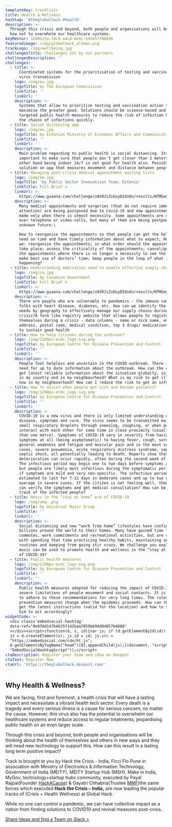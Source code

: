 ```yaml
---
templateKey: tracklists
title: Health & Wellness
hashtag: '#theglobalhack #health'
description: >-
  Through this crisis and beyond, both people and organisations will be thinking
  how not to overwhelm our healthcare systems.
keyMentor: 1b90b15a-7dc8-44c4-8e9c-e45457f06696
featuredimage: /img/globalhack_altman.png
trackLogo: /img/wellbeing.jpg
challengesTitle: Challenges set by our partners
challengesDescription: ''
challenges:
  - title: >-
      Coordinated systems for the prioritisation of testing and vaccinations and
      virus transmission
    logo: /img/eu.jpg
    logoTitle: by The European Commisision
    linkTitle: ''
    linkUrl: ''
    description: >-
      Systems that allow to prioritize testing and vaccination action to
      maximise the greater good. Solutions should be science-based and empower
      targeted public health measures to reduce the risk of infection help track
      the chains of infections quickly.
  - title: Social distancing app
    logo: /img/ee.jpg
    logoTitle: by Estonian Ministry of Economic Affairs and Communications
    linkTitle: ''
    linkUrl: ''
    description: >-
      Main problem regarding to public health is social distancing. Its
      important to make sure that people don´t get closer than 2 meters. On the
      other hand being indoor 24/7 is not good for health also. Possible
      solution an app that measures movement and distance between people.
  - title: Managing post-crisis medical appointment waiting lists
    logo: /img/ee.jpg
    logoTitle: 'by Public Sector Innovatsion Team, Estonia'
    linkTitle: Full Brief >
    linkUrl: >-
      https://www.guaana.com/challenge/zASRJiZsEoyDZds6n/results/HTMGegZ9yjxiHaJoi/JGBLHXKgcGMTvXcDZ/main
    description: >-
      Many medical appointments and surgeries (that do not require immediate
      attention) are being postponed due to Covid-19 and new appointments are
      made only when there is utmost necessity. Some appointments are conducted
      over telephone or video-calls, but many of them are being postponed to an
      unknown future.\

      How to reorganize the appointments so that people can get the help they
      need on time and have timely information about what to expect; How could
      we: reorganise the appointments; in what order should the appointments
      take place; assess the criticality of the appointments; cancel/postpone
      the appointments where there is no longer a necessity to see the doctor;
      make best use of doctors’ time; keep people in the loop of what is
      happening?
  - title: Understanding medication need to enable effective supply chain
    logo: /img/ca.jpg
    logoTitle: by Canadian Government
    linkTitle: Full Brief >
    linkUrl: >-
      https://www.guaana.com/challenge/zASRJiZsEoyDZds6n/results/HTMGegZ9yjxiHaJoi/ETzYdzhpWZHF5Ssty/main
    description: >-
      There are people who are vulnerable to pandemics - the immuno compromised
      folks with heart disease, diabetes, etc. How can we identify the medical
      needs by geography to effectively manage our supply chains during a
      crisis?A form like registry website that allows people to register
      themselves during a crisis - data columns - name or nick name, email
      address, postal code, medical condition, top 3 drugs/ medications needed
      to sustain good health
  - title: How to help Citizens during the outbreak?
    logo: /img/1200px-ecdc_logo.svg.png
    logoTitle: by European Centre for Disease Prevention and Control
    linkTitle: ''
    linkUrl: ''
    description: >-
      People feel helpless and uncertain in the COVID outbreak. There is a huge
      need for up to date information about the outbreak. How can the citizen
      get latest reliable information about the situation globally, in Europe,
      in my country and in my neighbourhood? What is my risk to get ill right
      now in my neighbourhood? How can I reduce the risk to get an infection?
  - title: How to assist when people get sick and become patients?
    logo: /img/1200px-ecdc_logo.svg.png
    logoTitle: by European Centre for Disease Prevention and Control
    linkTitle: ''
    linkUrl: ''
    description: >-
      COVID-19 is a new virus and there is only limited understanding of the
      disease, symptoms and cure. The virus seems to be transmitted mainly via
      small respiratory droplets through sneezing, coughing, or when people
      interact with each other for some time in close proximity (usually less
      than one metre). Symptoms of COVID-19 vary in severity from having no
      symptoms at all (being asymptomatic) to having fever, cough, sore throat,
      general weakness and fatigue and muscular pain and in the most severe
      cases, severe pneumonia, acute respiratory distress syndrome, sepsis and
      septic shock, all potentially leading to death. Reports show that clinical
      deterioration can occur rapidly, often during the second week of disease.
      The infectious period may begin one to two days before symptoms appear,
      but people are likely most infectious during the symptomatic period, even
      if symptoms are mild and very non-specific. The infectious period is now
      estimated to last for 7-12 days in moderate cases and up to two weeks on
      average in severe cases. If the citizen is not feeling well, then how he
      can verify the symptoms and get medical consultation? How can be keep
      track of the infected people?
  - title: Music in the “stay at home” era of COVID-19
    logo: /img/umg-.png
    logoTitle: by Universal Music Group
    linkTitle: ''
    linkUrl: ''
    description: >-
      Social distancing and new “work from home” lifestyles have confined
      billions around the world to their homes. Many have gained time from
      commutes, work commitments and recreational activities, but are challenged
      with spending that time practicing healthy habits, maintaining active
      routines and keeping from going stir crazy. We challenge you explore how
      music can be used to promote health and wellness in the “stay at home” era
      of COVID-19?
  - title: Public health measures
    logo: /img/1200px-ecdc_logo.svg.png
    logoTitle: by European Centre for Disease Prevention and Control
    linkTitle: ''
    linkUrl: ''
    description: >-
      Public health measures adopted for reducing the impact of COVID-19 include
      severe limitations of people movement and social contacts. It is difficult
      to adhere to these recommendations for very long times. The rules and
      prevention measures change when the epidemic proceeds. How can the citizen
      get the latest instructions (valid for the location) and how to support
      him to act accordingly?
widgetCode: >-
  <div class='embedsocial-hashtag'
  data-ref="0e0f8d147b4635f142baa7059bb9dd0d857b4888"
  ></div><script>(function(d, s, id){var js; if (d.getElementById(id)) {return;}
  js = d.createElement(s); js.id = id; js.src =
  "https://embedsocial.com/cdn/ht.js";
  d.getElementsByTagName("head")[0].appendChild(js);}(document, "script",
  "EmbedSocialHashtagScript"));</script>
ctaDescription: Register your team and idea on Devpost
ctaText: Register Now
ctaUrl: 'https://theglobalhack.devpost.com/'
---
```

## Why Health & Wellness?

We are facing, first and foremost, a health crisis that will have a lasting impact and necessitate a vibrant health tech sector. Every death is a tragedy and every serious illness is a cause for serious concern, no matter the cause. However, this virus also has the potential to overwhelm our healthcare systems and reduce access to regular treatments, jeopardising public health on an even larger scale.

Through this crisis and beyond, both people and organisations will be thinking about the health of themselves and others in new ways and they will need new technology to support this. How can this result in a lasting long term positive impact?

Track is brought to you by Hack the Crisis - India, Ficci Flo Pune in association with Ministry of Electronics & Information Technology, Government of India (MEITY), MEITY Startup Hub (MSH), Make in India, MyGov, technology+startup hubs community, executed by Payal Rajpal(Founder [HackA​Cause](http://www.hackacause.in/page5.html)) & Gayatri Chhabria(Trustee [MMF](https://www.mmpc.in/who-we-are.html))the same forces which executed **Hack the Crisis – India,** are now leading the popular tracks of (Crisis + Health Wellness) at Global Hack.

While no one can control a pandemic, we can have collective impact as a nation from finding solutions to COVID19 and revival measures post-crisis.

[Share Ideas and find a Team on Slack >](http://theglobalhack.com/slack)